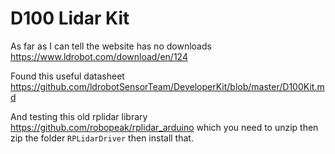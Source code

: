 # D100 Lidar Kit


As far as I can tell the website has no downloads   https://www.ldrobot.com/download/en/124

Found this useful datasheet   https://github.com/ldrobotSensorTeam/DeveloperKit/blob/master/D100Kit.md

And testing this old rplidar library  https://github.com/robopeak/rplidar_arduino which you need to unzip then zip the folder ```RPLidarDriver``` then install that.



